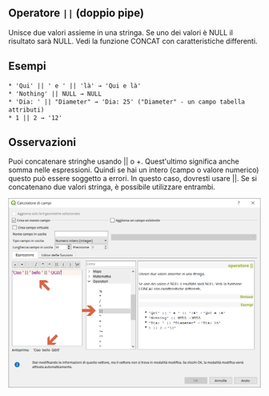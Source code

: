 ## Operatore `||` (doppio pipe)

Unisce due valori assieme in una stringa.
Se uno dei valori è NULL il risultato sarà NULL. Vedi la funzione CONCAT con caratteristiche differenti.

## Esempi
```
* 'Qui' || ' e ' || 'là' → 'Qui e là'
* 'Nothing' || NULL → NULL
* 'Dia: ' || "Diameter" → 'Dia: 25' ("Diameter" - un campo tabella attributi)
* 1 || 2 → '12'
```

## Osservazioni

Puoi concatenare stringhe usando || o +. Quest'ultimo significa anche somma nelle espressioni. Quindi se hai un intero (campo o valore numerico) questo può essere soggetto a errori. In questo caso, dovresti usare ||. Se si concatenano due valori stringa, è possibile utilizzare entrambi.

<img src="/img/operatori/doppio_pipe1.png">